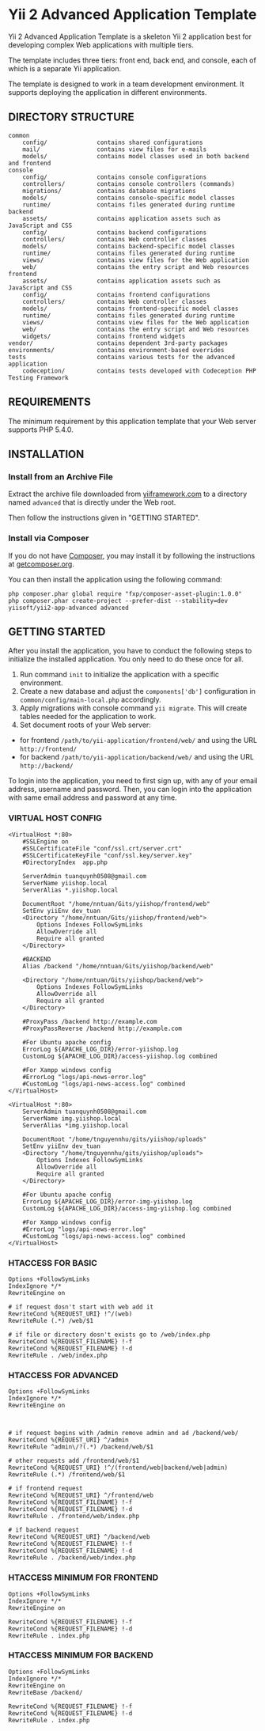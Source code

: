 Yii 2 Advanced Application Template
===================================

Yii 2 Advanced Application Template is a skeleton Yii 2 application best for
developing complex Web applications with multiple tiers.

The template includes three tiers: front end, back end, and console, each of which
is a separate Yii application.

The template is designed to work in a team development environment. It supports
deploying the application in different environments.


DIRECTORY STRUCTURE
-------------------

```
common
    config/              contains shared configurations
    mail/                contains view files for e-mails
    models/              contains model classes used in both backend and frontend
console
    config/              contains console configurations
    controllers/         contains console controllers (commands)
    migrations/          contains database migrations
    models/              contains console-specific model classes
    runtime/             contains files generated during runtime
backend
    assets/              contains application assets such as JavaScript and CSS
    config/              contains backend configurations
    controllers/         contains Web controller classes
    models/              contains backend-specific model classes
    runtime/             contains files generated during runtime
    views/               contains view files for the Web application
    web/                 contains the entry script and Web resources
frontend
    assets/              contains application assets such as JavaScript and CSS
    config/              contains frontend configurations
    controllers/         contains Web controller classes
    models/              contains frontend-specific model classes
    runtime/             contains files generated during runtime
    views/               contains view files for the Web application
    web/                 contains the entry script and Web resources
    widgets/             contains frontend widgets
vendor/                  contains dependent 3rd-party packages
environments/            contains environment-based overrides
tests                    contains various tests for the advanced application
    codeception/         contains tests developed with Codeception PHP Testing Framework
```


REQUIREMENTS
------------

The minimum requirement by this application template that your Web server supports PHP 5.4.0.


INSTALLATION
------------

### Install from an Archive File

Extract the archive file downloaded from [yiiframework.com](http://www.yiiframework.com/download/) to
a directory named `advanced` that is directly under the Web root.

Then follow the instructions given in "GETTING STARTED".


### Install via Composer

If you do not have [Composer](http://getcomposer.org/), you may install it by following the instructions
at [getcomposer.org](http://getcomposer.org/doc/00-intro.md#installation-nix).

You can then install the application using the following command:

~~~
php composer.phar global require "fxp/composer-asset-plugin:1.0.0"
php composer.phar create-project --prefer-dist --stability=dev yiisoft/yii2-app-advanced advanced
~~~


GETTING STARTED
---------------

After you install the application, you have to conduct the following steps to initialize
the installed application. You only need to do these once for all.

1. Run command `init` to initialize the application with a specific environment.
2. Create a new database and adjust the `components['db']` configuration in `common/config/main-local.php` accordingly.
3. Apply migrations with console command `yii migrate`. This will create tables needed for the application to work.
4. Set document roots of your Web server:

- for frontend `/path/to/yii-application/frontend/web/` and using the URL `http://frontend/`
- for backend `/path/to/yii-application/backend/web/` and using the URL `http://backend/`

To login into the application, you need to first sign up, with any of your email address, username and password.
Then, you can login into the application with same email address and password at any time.

### VIRTUAL HOST CONFIG
```
<VirtualHost *:80>
    #SSLEngine on
    #SSLCertificateFile "conf/ssl.crt/server.crt"
    #SSLCertificateKeyFile "conf/ssl.key/server.key"
    #DirectoryIndex  app.php

    ServerAdmin tuanquynh0508@gmail.com
    ServerName yiishop.local
    ServerAlias *.yiishop.local

    DocumentRoot "/home/nntuan/Gits/yiishop/frontend/web"
    SetEnv yiiEnv dev_tuan
    <Directory "/home/nntuan/Gits/yiishop/frontend/web">
        Options Indexes FollowSymLinks
        AllowOverride all
        Require all granted
    </Directory>

    #BACKEND
    Alias /backend "/home/nntuan/Gits/yiishop/backend/web"

    <Directory "/home/nntuan/Gits/yiishop/backend/web">
        Options Indexes FollowSymLinks
        AllowOverride all
        Require all granted
    </Directory>

    #ProxyPass /backend http://example.com
	#ProxyPassReverse /backend http://example.com

    #For Ubuntu apache config
    ErrorLog ${APACHE_LOG_DIR}/error-yiishop.log
    CustomLog ${APACHE_LOG_DIR}/access-yiishop.log combined

    #For Xampp windows config
    #ErrorLog "logs/api-news-error.log"
    #CustomLog "logs/api-news-access.log" combined
</VirtualHost>

<VirtualHost *:80>
	ServerAdmin tuanquynh0508@gmail.com
    ServerName img.yiishop.local
    ServerAlias *img.yiishop.local

    DocumentRoot "/home/tnguyennhu/gits/yiishop/uploads"
    SetEnv yiiEnv dev_tuan
    <Directory "/home/tnguyennhu/gits/yiishop/uploads">
        Options Indexes FollowSymLinks
        AllowOverride all
        Require all granted
    </Directory>

	#For Ubuntu apache config
    ErrorLog ${APACHE_LOG_DIR}/error-img-yiishop.log
    CustomLog ${APACHE_LOG_DIR}/access-img-yiishop.log combined

    #For Xampp windows config
    #ErrorLog "logs/api-news-error.log"
    #CustomLog "logs/api-news-access.log" combined
</VirtualHost>
```

### HTACCESS FOR BASIC
```
Options +FollowSymLinks
IndexIgnore */*
RewriteEngine on

# if request dosn't start with web add it
RewriteCond %{REQUEST_URI} !^/(web)
RewriteRule (.*) /web/$1

# if file or directory dosn't exists go to /web/index.php
RewriteCond %{REQUEST_FILENAME} !-f
RewriteCond %{REQUEST_FILENAME} !-d
RewriteRule . /web/index.php
```

### HTACCESS FOR ADVANCED
```
Options +FollowSymLinks
IndexIgnore */*
RewriteEngine on



# if request begins with /admin remove admin and ad /backend/web/
RewriteCond %{REQUEST_URI} ^/admin
RewriteRule ^admin\/?(.*) /backend/web/$1

# other requests add /frontend/web/$1
RewriteCond %{REQUEST_URI} !^/(frontend/web|backend/web|admin)
RewriteRule (.*) /frontend/web/$1

# if frontend request
RewriteCond %{REQUEST_URI} ^/frontend/web
RewriteCond %{REQUEST_FILENAME} !-f
RewriteCond %{REQUEST_FILENAME} !-d
RewriteRule . /frontend/web/index.php

# if backend request
RewriteCond %{REQUEST_URI} ^/backend/web
RewriteCond %{REQUEST_FILENAME} !-f
RewriteCond %{REQUEST_FILENAME} !-d
RewriteRule . /backend/web/index.php
```

### HTACCESS MINIMUM FOR FRONTEND
```
Options +FollowSymLinks
IndexIgnore */*
RewriteEngine on

RewriteCond %{REQUEST_FILENAME} !-f
RewriteCond %{REQUEST_FILENAME} !-d
RewriteRule . index.php
```

### HTACCESS MINIMUM FOR BACKEND
```
Options +FollowSymLinks
IndexIgnore */*
RewriteEngine on
RewriteBase /backend/

RewriteCond %{REQUEST_FILENAME} !-f
RewriteCond %{REQUEST_FILENAME} !-d
RewriteRule . index.php
```
